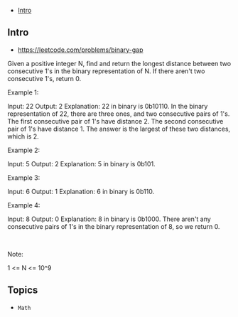- [Intro](#intro)

## Intro

- https://leetcode.com/problems/binary-gap

Given a positive integer N, find and return the longest distance between two consecutive 1's in the binary representation of N.
If there aren't two consecutive 1's, return 0.
 









Example 1:

Input: 22
Output: 2
Explanation: 
22 in binary is 0b10110.
In the binary representation of 22, there are three ones, and two consecutive pairs of 1's.
The first consecutive pair of 1's have distance 2.
The second consecutive pair of 1's have distance 1.
The answer is the largest of these two distances, which is 2.


Example 2:

Input: 5
Output: 2
Explanation: 
5 in binary is 0b101.


Example 3:

Input: 6
Output: 1
Explanation: 
6 in binary is 0b110.


Example 4:

Input: 8
Output: 0
Explanation: 
8 in binary is 0b1000.
There aren't any consecutive pairs of 1's in the binary representation of 8, so we return 0.

 



Note:

1 <= N <= 10^9










## Topics

- `Math`


